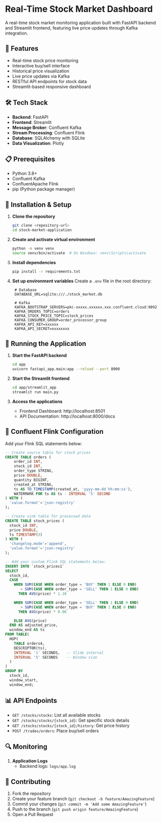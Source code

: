 # Real-Time Stock Market Dashboard

A real-time stock market monitoring application built with FastAPI backend and Streamlit frontend, featuring live price updates through Kafka integration.

## 🚀 Features

- Real-time stock price monitoring
- Interactive buy/sell interface
- Historical price visualization
- Live price updates via Kafka
- RESTful API endpoints for stock data
- Streamlit-based responsive dashboard

## 🛠 Tech Stack

- **Backend**: FastAPI
- **Frontend**: Streamlit
- **Message Broker**: Confluent Kafka
- **Stream Processing**: Confluent Flink
- **Database**: SQLAlchemy with SQLite
- **Data Visualization**: Plotly

## 📋 Prerequisites

- Python 3.8+
- Confluent Kafka
- ConfluentApache Flink
- pip (Python package manager)

## 🔧 Installation & Setup

1. **Clone the repository**
   ```bash
   git clone <repository-url>
   cd stock-market-application
   ```

2. **Create and activate virtual environment**
   ```bash
   python -m venv venv
   source venv/bin/activate  # On Windows: venv\Scripts\activate
   ```

3. **Install dependencies**
   ```bash
   pip install -r requirements.txt
   ```

4. **Set up environment variables**
   Create a `.env` file in the root directory:
   ```env
    # Database
    DATABASE_URL=sqlite:///./stock_market.db

    # Kafka
    KAFKA_BOOTSTRAP_SERVERS=pkc-xxxxx.xxxxxx.xxx.confluent.cloud:9092
    KAFKA_ORDERS_TOPIC=orders
    KAFKA_STOCK_PRICE_TOPIC=stock_prices
    KAFKA_CONSUMER_GROUP=order_processor_group
    KAFKA_API_KEY=xxxxxx
    KAFKA_API_SECRET=xxxxxxxx
   ```

## 🚀 Running the Application

1. **Start the FastAPI backend**
   ```bash
   cd app
   uvicorn fastapi_app.main:app --reload --port 8000
   ```

2. **Start the Streamlit frontend**
   ```bash
   cd app/streamlit_app
   streamlit run main.py
   ```

3. **Access the applications**
   - Frontend Dashboard: http://localhost:8501
   - API Documentation: http://localhost:8000/docs

## 🔄 Confluent Flink Configuration

Add your Flink SQL statements below:

```sql
-- Create source table for stock prices
CREATE TABLE orders (
    order_id INT,
    stock_id INT,
    order_type STRING,
    price DOUBLE,
    quantity BIGINT,
    created_at STRING,
    ts AS TO_TIMESTAMP(created_at, 'yyyy-mm-dd hh:mm:ss'),
    WATERMARK FOR ts AS ts - INTERVAL '5' SECOND
) WITH (
  'value.format'='json-registry'
);

-- Create sink table for processed data
CREATE TABLE stock_prices (
  stock_id INT,
  price DOUBLE,
  ts TIMESTAMP(3)
) WITH (
  'changelog.mode'='append',
  'value.format'='json-registry'
);

-- Add your custom Flink SQL statements below:
INSERT INTO `stock_prices1`
SELECT
  stock_id,
  CASE
    WHEN SUM(CASE WHEN order_type = 'BUY' THEN 1 ELSE 0 END)
       > SUM(CASE WHEN order_type = 'SELL' THEN 1 ELSE 0 END)
      THEN AVG(price) * 1.10

    WHEN SUM(CASE WHEN order_type = 'SELL' THEN 1 ELSE 0 END)
       > SUM(CASE WHEN order_type = 'BUY' THEN 1 ELSE 0 END)
      THEN AVG(price) * 0.90

    ELSE AVG(price)
  END AS adjusted_price,
  window_end AS ts
FROM TABLE(
  HOP(
    TABLE orders4,
    DESCRIPTOR(ts),
    INTERVAL '1' SECONDS,   -- Slide interval
    INTERVAL '5' SECONDS    -- Window size
  )
)
GROUP BY
  stock_id,
  window_start,
  window_end;

```

## 📊 API Endpoints

- `GET /stocks/stocks`: List all available stocks
- `GET /stocks/stocks/{stock_id}`: Get specific stock details
- `GET /stocks/stocks/{stock_id}/history`: Get price history
- `POST /trades/orders`: Place buy/sell orders

## 🔍 Monitoring

1. **Application Logs**
   - Backend logs: `logs/app.log`

## 🤝 Contributing

1. Fork the repository
2. Create your feature branch (`git checkout -b feature/AmazingFeature`)
3. Commit your changes (`git commit -m 'Add some AmazingFeature'`)
4. Push to the branch (`git push origin feature/AmazingFeature`)
5. Open a Pull Request

